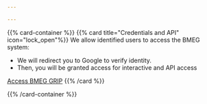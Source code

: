 ```yaml
---

---
```


{{% card-container %}}
{{% card title="Credentials and API" icon="lock_open"%}}
We allow identified users to access the BMEG system:

* We will redirect you to Google to verify identity.  
* Then, you will be granted access for interactive and API access

[Access BMEG GRIP](/building/demo/)
{{% /card %}}

{{% /card-container %}}

